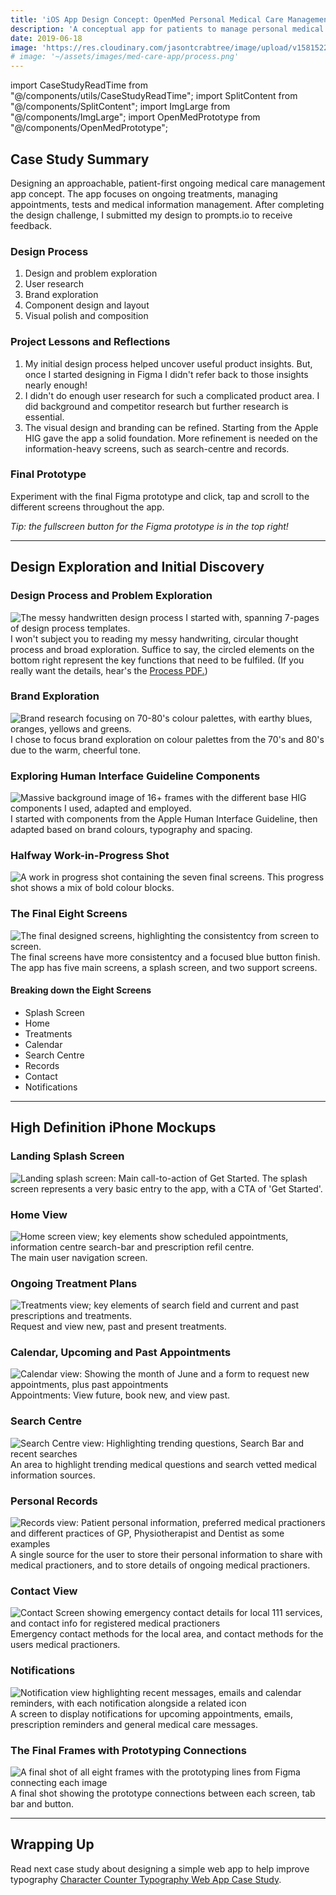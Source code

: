 ```yaml
---
title: 'iOS App Design Concept: OpenMed Personal Medical Care Management'
description: 'A conceptual app for patients to manage personal medical care, treatments, appointments and practitioners.'
date: 2019-06-18
image: 'https://res.cloudinary.com/jasontcrabtree/image/upload/v1581522542/Portfolio-2020/openmed-header-x2.png'
# image: '~/assets/images/med-care-app/process.png'
---
```


import CaseStudyReadTime from "@/components/utils/CaseStudyReadTime";
import SplitContent from "@/components/SplitContent";
import ImgLarge from "@/components/ImgLarge";
import OpenMedPrototype from "@/components/OpenMedPrototype";

<CaseStudyReadTime readTime="4"/>

<ImgLarge imageSrc="https://res.cloudinary.com/jasontcrabtree/image/upload/v1581522542/Portfolio-2020/openmed-header-x4.png" alt="OpenMed iOS App Concept Home, Calendar and Treatment Screen"/>

## Case Study Summary

Designing an approachable, patient-first ongoing medical care management app concept. The app focuses on ongoing treatments, managing appointments, tests and medical information management. After completing the design challenge, I submitted my design to prompts.io to receive feedback.

<SplitContent
left="true"
leftTitle="Challenge"
leftCaption="Starting with the design prompt of “How might we reduce in-person visits to the doctor?”, design a mobile experience. Following the design challenge constraints, I designed an iOS app based on currently available technologies."
 right="true"
rightTitle="Outcome"
rightCaption="This project was a great success. Highlights included getting more comfortable with the Apple Human Interface Guidelines, applying an end-end design process, and developing a unique visual language."
/>

### Design Process

1. Design and problem exploration
2. User research
3. Brand exploration
4. Component design and layout
5. Visual polish and composition

### Project Lessons and Reflections

1. My initial design process helped uncover useful product insights. But, once I started designing in Figma I didn't refer back to those insights nearly enough!
2. I didn't do enough user research for such a complicated product area. I did background and competitor research but further research is essential.
3. The visual design and branding can be refined. Starting from the Apple HIG gave the app a solid foundation. More refinement is needed on the information-heavy screens, such as search-centre and records.

### Final Prototype

Experiment with the final Figma prototype and click, tap and scroll to the different screens throughout the app.

*Tip: the fullscreen button for the Figma prototype is in the top right!*
<OpenMedPrototype />

---

## Design Exploration and Initial Discovery

### Design Process and Problem Exploration

![The messy handwritten design process I started with, spanning 7-pages of design process templates.](~/assets/images/med-care-app/process.png)
I won't subject you to reading my messy handwriting, circular thought process and broad exploration. Suffice to say, the circled elements on the bottom right represent the key functions that need to be fulfiled. (If you really want the details, hear's the [Process PDF.](https://www.dropbox.com/s/munwa5gzpiqpmt5/Design_Process_Prompts.pdf?dl=0))

### Brand Exploration

![Brand research focusing on 70-80's colour palettes, with earthy blues, oranges, yellows and greens.](~/assets/images/med-care-app/brand-research.png)
I chose to focus brand exploration on colour palettes from the 70's and 80's due to the warm, cheerful tone.

### Exploring Human Interface Guideline Components

![Massive background image of 16+ frames with the different base HIG components I used, adapted and employed.](~/assets/images/med-care-app/apple-hig-components.png)
I started with components from the Apple Human Interface Guideline, then adapted based on brand colours, typography and spacing.

### Halfway Work-in-Progress Shot

![A work in progress shot containing the seven final screens.](~/assets/images/med-care-app/wip-midway.png)
This progress shot shows a mix of bold colour blocks.

### The Final Eight Screens

![The final designed screens, highlighting the consistentcy from screen to screen.](~/assets/images/med-care-app/final-frames.png)
The final screens have more consistentcy and a focused blue button finish. The app has five main screens, a splash screen, and two support screens.

#### Breaking down the Eight Screens

- Splash Screen
- Home
- Treatments
- Calendar
- Search Centre
- Records
- Contact
- Notifications

---

## High Definition iPhone Mockups

### Landing Splash Screen

![Landing splash screen: Main call-to-action of Get Started.](~/assets/images/med-care-app/landing.png)
The splash screen represents a very basic entry to the app, with a CTA of 'Get Started'.

### Home View

![Home screen view; key elements show scheduled appointments, information centre search-bar and prescription refil centre.](~/assets/images/med-care-app/home.png)
The main user navigation screen.

### Ongoing Treatment Plans

![Treatments view; key elements of search field and current and past prescriptions and treatments.](~/assets/images/med-care-app/treatments.png)
Request and view new, past and present treatments.

### Calendar, Upcoming and Past Appointments

![Calendar view: Showing the month of June and a form to request new appointments, plus past appointments](~/assets/images/med-care-app/calendar.png)
Appointments: View future, book new, and view past.

### Search Centre

![Search Centre view: Highlighting trending questions, Search Bar and recent searches](~/assets/images/med-care-app/search.png)
An area to highlight trending medical questions and search vetted medical information sources.

### Personal Records

![Records view: Patient personal information, preferred medical practioners and different practices of GP, Physiotherapist and Dentist as some examples](~/assets/images/med-care-app/records.png)
A single source for the user to store their personal information to share with medical practioners, and to store details of ongoing medical practioners.

### Contact View

![Contact Screen showing emergency contact details for local 111 services, and contact info for registered medical practioners](~/assets/images/med-care-app/contact.png)
Emergency contact methods for the local area, and contact methods for the users medical practioners.

### Notifications

![Notification view highlighting recent messages, emails and calendar reminders, with each notification alongside a related icon](~/assets/images/med-care-app/notifications.png)
A screen to display notifications for upcoming appointments, emails, prescription reminders and general medical care messages.

### The Final Frames with Prototyping Connections

![A final shot of all eight frames with the prototyping lines from Figma connecting each image](~/assets/images/med-care-app/final-frames-prototypes.png)
A final shot showing the prototype connections between each screen, tab bar and button.

---

## Wrapping Up

Read next case study about designing a simple web app to help improve typography [Character Counter Typography Web App Case Study](/work/character-counter).
